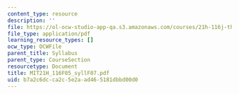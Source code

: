```yaml
---
content_type: resource
description: ''
file: https://ol-ocw-studio-app-qa.s3.amazonaws.com/courses/21h-116j-the-civil-war-and-reconstruction-fall-2005/b7a2c6dcca2c5e2aad465181dbbd00d0_MIT21H_116F05_syllF07.pdf
file_type: application/pdf
learning_resource_types: []
ocw_type: OCWFile
parent_title: Syllabus
parent_type: CourseSection
resourcetype: Document
title: MIT21H_116F05_syllF07.pdf
uid: b7a2c6dc-ca2c-5e2a-ad46-5181dbbd00d0
---
```

